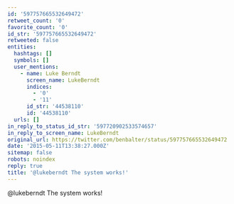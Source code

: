 ```yaml
---
id: '597757665532649472'
retweet_count: '0'
favorite_count: '0'
id_str: '597757665532649472'
retweeted: false
entities:
  hashtags: []
  symbols: []
  user_mentions:
    - name: Luke Berndt
      screen_name: LukeBerndt
      indices:
        - '0'
        - '11'
      id_str: '44538110'
      id: '44538110'
  urls: []
in_reply_to_status_id_str: '597720902533574657'
in_reply_to_screen_name: LukeBerndt
original_url: https://twitter.com/benbalter/status/597757665532649472
date: '2015-05-11T13:38:27.000Z'
sitemap: false
robots: noindex
reply: true
title: '@lukeberndt The system works!'
---
```


@lukeberndt The system works!